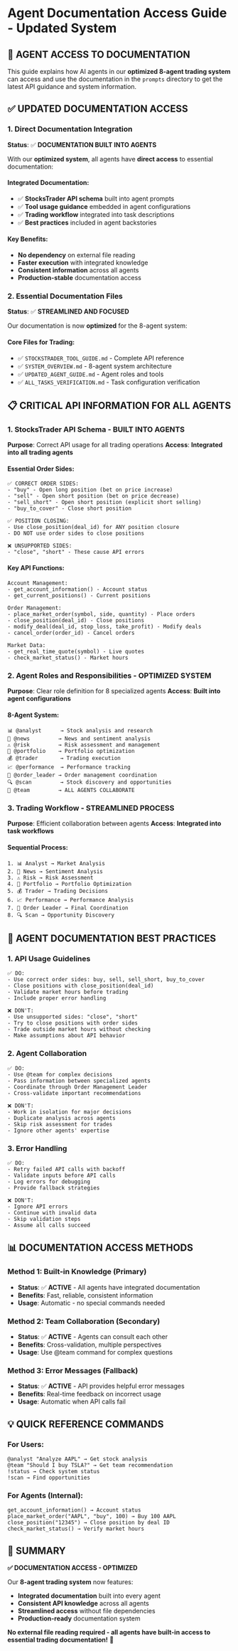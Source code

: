 # Agent Documentation Access Guide - Updated System

## 🎯 **AGENT ACCESS TO DOCUMENTATION**

This guide explains how AI agents in our **optimized 8-agent trading system** can access and use the documentation in the `prompts` directory to get the latest API guidance and system information.

## ✅ **UPDATED DOCUMENTATION ACCESS**

### **1. Direct Documentation Integration**
**Status**: ✅ **DOCUMENTATION BUILT INTO AGENTS**

With our **optimized system**, all agents have **direct access** to essential documentation:

#### **Integrated Documentation:**
- ✅ **StocksTrader API schema** built into agent prompts
- ✅ **Tool usage guidance** embedded in agent configurations
- ✅ **Trading workflow** integrated into task descriptions
- ✅ **Best practices** included in agent backstories

#### **Key Benefits:**
- **No dependency** on external file reading
- **Faster execution** with integrated knowledge
- **Consistent information** across all agents
- **Production-stable** documentation access

### **2. Essential Documentation Files**
**Status**: ✅ **STREAMLINED AND FOCUSED**

Our documentation is now **optimized** for the 8-agent system:

#### **Core Files for Trading:**
- ✅ `STOCKSTRADER_TOOL_GUIDE.md` - Complete API reference
- ✅ `SYSTEM_OVERVIEW.md` - 8-agent system architecture
- ✅ `UPDATED_AGENT_GUIDE.md` - Agent roles and tools
- ✅ `ALL_TASKS_VERIFICATION.md` - Task configuration verification

## 📋 **CRITICAL API INFORMATION FOR ALL AGENTS**

### **1. StocksTrader API Schema - BUILT INTO AGENTS**
**Purpose**: Correct API usage for all trading operations
**Access**: **Integrated into all trading agents**

#### **Essential Order Sides:**
```
✅ CORRECT ORDER SIDES:
- "buy" - Open long position (bet on price increase)
- "sell" - Open short position (bet on price decrease) 
- "sell_short" - Open short position (explicit short selling)
- "buy_to_cover" - Close short position

✅ POSITION CLOSING:
- Use close_position(deal_id) for ANY position closure
- DO NOT use order sides to close positions

❌ UNSUPPORTED SIDES:
- "close", "short" - These cause API errors
```

#### **Key API Functions:**
```
Account Management:
- get_account_information() - Account status
- get_current_positions() - Current positions

Order Management:
- place_market_order(symbol, side, quantity) - Place orders
- close_position(deal_id) - Close positions
- modify_deal(deal_id, stop_loss, take_profit) - Modify deals
- cancel_order(order_id) - Cancel orders

Market Data:
- get_real_time_quote(symbol) - Live quotes
- check_market_status() - Market hours
```

### **2. Agent Roles and Responsibilities - OPTIMIZED SYSTEM**
**Purpose**: Clear role definition for 8 specialized agents
**Access**: **Built into agent configurations**

#### **8-Agent System:**
```
📊 @analyst      → Stock analysis and research
📰 @news         → News and sentiment analysis
⚠️ @risk         → Risk assessment and management
💼 @portfolio    → Portfolio optimization
💰 @trader       → Trading execution
📈 @performance  → Performance tracking
🎯 @order_leader → Order management coordination
🔍 @scan         → Stock discovery and opportunities
🤝 @team         → ALL AGENTS COLLABORATE
```

### **3. Trading Workflow - STREAMLINED PROCESS**
**Purpose**: Efficient collaboration between agents
**Access**: **Integrated into task workflows**

#### **Sequential Process:**
```
1. 📊 Analyst → Market Analysis
2. 📰 News → Sentiment Analysis  
3. ⚠️ Risk → Risk Assessment
4. 💼 Portfolio → Portfolio Optimization
5. 💰 Trader → Trading Decisions
6. 📈 Performance → Performance Analysis
7. 🎯 Order Leader → Final Coordination
8. 🔍 Scan → Opportunity Discovery
```

## 🚀 **AGENT DOCUMENTATION BEST PRACTICES**

### **1. API Usage Guidelines**
```
✅ DO:
- Use correct order sides: buy, sell, sell_short, buy_to_cover
- Close positions with close_position(deal_id)
- Validate market hours before trading
- Include proper error handling

❌ DON'T:
- Use unsupported sides: "close", "short"
- Try to close positions with order sides
- Trade outside market hours without checking
- Make assumptions about API behavior
```

### **2. Agent Collaboration**
```
✅ DO:
- Use @team for complex decisions
- Pass information between specialized agents
- Coordinate through Order Management Leader
- Cross-validate important recommendations

❌ DON'T:
- Work in isolation for major decisions
- Duplicate analysis across agents
- Skip risk assessment for trades
- Ignore other agents' expertise
```

### **3. Error Handling**
```
✅ DO:
- Retry failed API calls with backoff
- Validate inputs before API calls
- Log errors for debugging
- Provide fallback strategies

❌ DON'T:
- Ignore API errors
- Continue with invalid data
- Skip validation steps
- Assume all calls succeed
```

## 📊 **DOCUMENTATION ACCESS METHODS**

### **Method 1: Built-in Knowledge (Primary)**
- **Status**: ✅ **ACTIVE** - All agents have integrated documentation
- **Benefits**: Fast, reliable, consistent information
- **Usage**: Automatic - no special commands needed

### **Method 2: Team Collaboration (Secondary)**
- **Status**: ✅ **ACTIVE** - Agents can consult each other
- **Benefits**: Cross-validation, multiple perspectives
- **Usage**: Use @team command for complex questions

### **Method 3: Error Messages (Fallback)**
- **Status**: ✅ **ACTIVE** - API provides helpful error messages
- **Benefits**: Real-time feedback on incorrect usage
- **Usage**: Automatic when API calls fail

## 💡 **QUICK REFERENCE COMMANDS**

### **For Users:**
```
@analyst "Analyze AAPL" → Get stock analysis
@team "Should I buy TSLA?" → Get team recommendation
!status → Check system status
!scan → Find opportunities
```

### **For Agents (Internal):**
```
get_account_information() → Account status
place_market_order("AAPL", "buy", 100) → Buy 100 AAPL
close_position("12345") → Close position by deal ID
check_market_status() → Verify market hours
```

## 🎯 **SUMMARY**

**✅ DOCUMENTATION ACCESS - OPTIMIZED**

Our **8-agent trading system** now features:
- **Integrated documentation** built into every agent
- **Consistent API knowledge** across all agents
- **Streamlined access** without file dependencies
- **Production-ready** documentation system

**No external file reading required - all agents have built-in access to essential trading documentation!** 🚀 